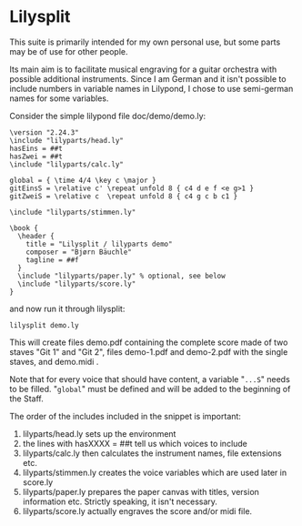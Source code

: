 # Lilysplit

This suite is primarily intended for my own personal use, but some parts
may be of use for other people.

Its main aim is to facilitate musical engraving for a guitar orchestra
with possible additional instruments. Since I am German and it isn't
possible to include numbers in variable names in Lilypond, I chose to
use semi-german names for some variables.

Consider the simple lilypond file doc/demo/demo.ly:

```
\version "2.24.3"
\include "lilyparts/head.ly"
hasEins = ##t
hasZwei = ##t
\include "lilyparts/calc.ly"

global = { \time 4/4 \key c \major }
gitEinsS = \relative c' \repeat unfold 8 { c4 d e f <e g>1 }
gitZweiS = \relative c  \repeat unfold 8 { c4 g c b c1 }

\include "lilyparts/stimmen.ly"

\book {
  \header {
    title = "Lilysplit / lilyparts demo"
    composer = "Bjørn Bäuchle"
    tagline = ##f
  }
  \include "lilyparts/paper.ly" % optional, see below
  \include "lilyparts/score.ly"
}
```

and now run it through lilysplit:

```
lilysplit demo.ly
```

This will create files demo.pdf containing the complete score made of
two staves "Git 1" and "Git 2", files demo-1.pdf and demo-2.pdf with the
single staves, and demo.midi .

Note that for every voice that should have content, a variable
"``...S``" needs to be filled. "``global``" must be defined and will be
added to the beginning of the Staff.

The order of the includes included in the snippet is important:

1. lilyparts/head.ly sets up the environment
2. the lines with hasXXXX = ##t tell us which voices to include
3. lilyparts/calc.ly then calculates the instrument names, file
   extensions etc.
4. lilyparts/stimmen.ly creates the voice variables which are used
   later in score.ly
5. lilyparts/paper.ly prepares the paper canvas with titles, version
   information etc. Strictly speaking, it isn't necessary.
6. lilyparts/score.ly actually engraves the score and/or midi file.
